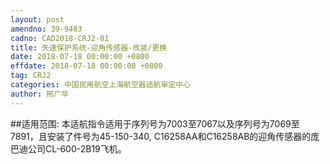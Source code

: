 ```yaml
---
layout: post
amendno: 39-9483
cadno: CAD2018-CRJ2-01
title: 失速保护系统-迎角传感器-改装/更换
date: 2018-07-18 00:00:00 +0800
effdate: 2018-07-18 00:00:00 +0800
tag: CRJ2
categories: 中国民用航空上海航空器适航审定中心
author: 邢广华
---
```


##适用范围:
本适航指令适用于序列号为7003至7067以及序列号为7069至7891，且安装了件号为45-150-340, C16258AA和C16258AB的迎角传感器的庞巴迪公司CL-600-2B19飞机。

